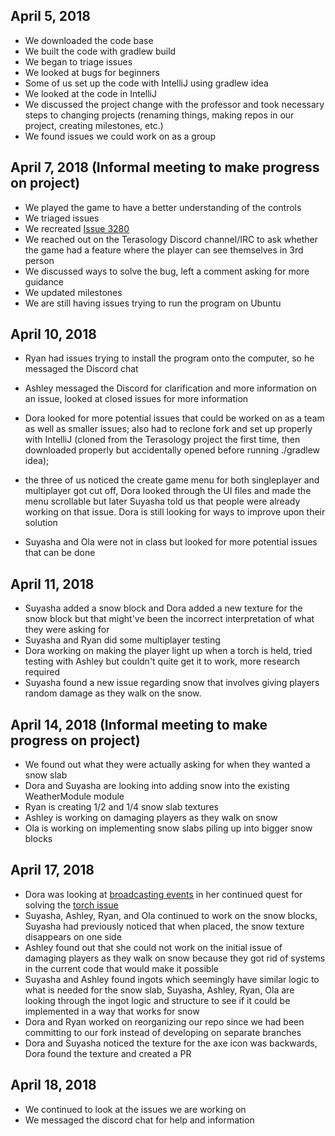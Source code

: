 ## April 5, 2018 
* We downloaded the code base
* We built the code with gradlew build
* We began to triage issues 
* We looked at bugs for beginners
* Some of us set up the code with IntelliJ using gradlew idea
* We looked at the code in IntelliJ
* We discussed the project change with the professor and took necessary steps to changing projects (renaming things, making repos in our project, creating milestones, etc.)
* We found issues we could work on as a group

## April 7, 2018 (Informal meeting to make progress on project)
* We played the game to have a better understanding of the controls
* We triaged issues 
* We recreated [Issue 3280](https://github.com/MovingBlocks/Terasology/issues/3280)
* We reached out on the Terasology Discord channel/IRC to ask whether the game had a feature where the player can see themselves in 3rd person
* We discussed ways to solve the bug, left a comment asking for more guidance
* We updated milestones
* We are still having issues trying to run the program on Ubuntu

## April 10, 2018 
* Ryan had issues trying to install the program onto the computer, so he messaged the Discord chat
* Ashley messaged the Discord for clarification and more information on an issue, looked at closed issues for more information
* Dora looked for more potential issues that could be worked on as a team as well as smaller issues; also had to reclone fork and set up properly with IntelliJ (cloned from the Terasology project the first time, then downloaded properly but accidentally opened before running ./gradlew idea); 
* the three of us noticed the create game menu for both singleplayer and multiplayer got cut off, Dora looked through the UI files and made the menu scrollable but later Suyasha told us that people were already working on that issue. Dora is still looking for ways to improve upon their solution

* Suyasha and Ola were not in class but looked for more potential issues that can be done

## April 11, 2018
* Suyasha added a snow block and Dora added a new texture for the snow block but that might've been the incorrect interpretation of what they were asking for
* Suyasha and Ryan did some multiplayer testing
* Dora working on making the player light up when a torch is held, tried testing with Ashley but couldn't quite get it to work, more research required
* Suyasha found a new issue regarding snow that involves giving players random damage as they walk on the snow.

## April 14, 2018 (Informal meeting to make progress on project)
* We found out what they were actually asking for when they wanted a snow slab
* Dora and Suyasha are looking into adding snow into the existing WeatherModule module
* Ryan is creating 1/2 and 1/4 snow slab textures 
* Ashley is working on damaging players as they walk on snow
* Ola is working on implementing snow slabs piling up into bigger snow blocks

## April 17, 2018
* Dora was looking at [broadcasting events](https://metaterasology.github.io/docs/developing/networkMultiplayer/networkEvents.html#broadcastevent) in her continued quest for solving the [torch issue](https://github.com/MovingBlocks/Terasology/issues/3280)
* Suyasha, Ashley, Ryan, and Ola continued to work on the snow blocks, Suyasha had previously noticed that when placed, the snow texture disappears on one side
* Ashley found out that she could not work on the initial issue of damaging players as they walk on snow because they got rid of systems in the current code that would make it possible
* Suyasha and Ashley found ingots which seemingly have similar logic to what is needed for the snow slab, Suyasha, Ashley, Ryan, Ola are looking through the ingot logic and structure to see if it could be implemented in a way that works for snow
* Dora and Ryan worked on reorganizing our repo since we had been committing to our fork instead of developing on separate branches
* Dora and Suyasha noticed the texture for the axe icon was backwards, Dora found the texture and created a PR

## April 18, 2018
* We continued to look at the issues we are working on
* We messaged the discord chat for help and information
